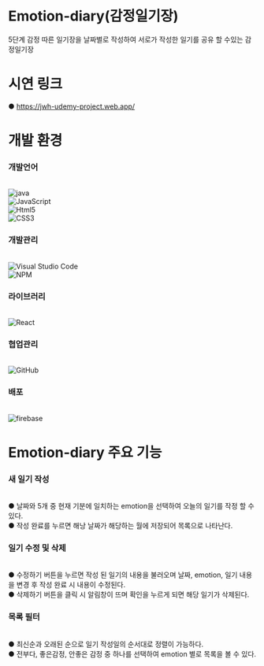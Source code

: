 # Emotion-diary(감정일기장)
5단계 감정 따른 일기장을 날짜별로 작성하여 서로가 작성한 일기를 공유 할 수있는 감정일기장

# 시연 링크

● https://jwh-udemy-project.web.app/

# 개발 환경
### 개발언어
<br> ![java](https://img.shields.io/badge/Java-ED8B00?style=for-the-badge&logo=openjdk&logoColor=white)
<br> ![JavaScript](https://img.shields.io/badge/JavaScript-F7DF1E?style=for-the-badge&logo=JavaScript&logoColor=white)
<br> ![Html5](https://img.shields.io/badge/HTML-239120?style=for-the-badge&logo=html5&logoColor=white)
<br> ![CSS3](https://img.shields.io/badge/CSS-239120?&style=for-the-badge&logo=css3&logoColor=white)


### 개발관리
<br> ![Visual Studio Code](https://img.shields.io/badge/Visual_Studio_Code-0078D4?style=for-the-badge&logo=visual%20studio%20code&logoColor=white)
<br> ![NPM](https://img.shields.io/badge/npm-CB3837?style=for-the-badge&logo=npm&logoColor=white)

### 라이브러리
<br> ![React](https://img.shields.io/badge/React-20232A?style=for-the-badge&logo=react&logoColor=61DAFB)

### 협업관리
<br> ![GitHub](https://img.shields.io/badge/GitHub-100000?style=for-the-badge&logo=github&logoColor=white)

### 배포
<br> ![firebase](https://img.shields.io/badge/Firebase-039BE5?style=for-the-badge&logo=Firebase&logoColor=white)

# Emotion-diary 주요 기능
### 새 일기 작성
<br> ● 날짜와 5개 중 현재 기분에 일치하는 emotion을 선택하여 오늘의 일기를 작정 할 수 있다.
<br> ● 작성 완료를 누르면 해낭 날짜가 해당하는 월에 저장되어 목록으로 나타난다.

### 일기 수정 및 삭제
<br> ● 수정하기 버튼을 누르면 작성 된 일기의 내용을 불러오며 날짜, emotion, 일기 내용을 변경 후 작성 완료 시 내용이 수정된다.
<br> ● 삭제하기 버튼을 클릭 시 알림창이 뜨며 확인을 누르게 되면 해당 일기가 삭제된다.

### 목록 필터
<br> ● 최신순과 오래된 순으로 일기 작성일의 순서대로 정렬이 가능하다.
<br> ● 전부다, 좋은감정, 안좋은 감정 중 하나를 선택하여 emotion 별로 목록을 볼 수 있다. 





